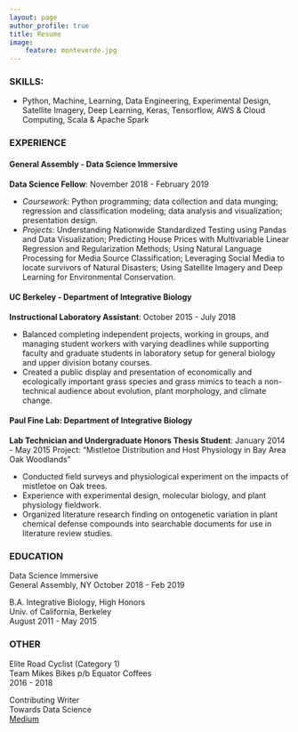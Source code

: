```yaml
---
layout: page
author_profile: true
title: Resume
image:  
    feature: monteverde.jpg
---
```


### SKILLS: 
- Python, Machine, Learning, Data Engineering, Experimental Design, Satellite Imagery, Deep Learning, Keras, Tensorflow, AWS & Cloud Computing, Scala & Apache Spark

### EXPERIENCE
#### General Assembly - Data Science Immersive
**Data Science Fellow**: November 2018 - February 2019
- _Coursework_: Python programming; data collection and data munging; regression and classification modeling; data analysis and visualization; presentation design.
- _Projects_: Understanding Nationwide Standardized Testing using Pandas and Data Visualization; Predicting House Prices with Multivariable Linear Regression and Regularization Methods; Using Natural Language Processing for Media Source Classification; Leveraging Social Media to locate survivors of Natural Disasters; Using Satellite Imagery and Deep Learning for Environmental Conservation.

#### UC Berkeley - Department of Integrative Biology	
**Instructional Laboratory Assistant**: October 2015 - July 2018	 	 	 		
- Balanced completing independent projects, working in groups, and managing student workers with varying deadlines while supporting faculty and graduate students in laboratory setup for general biology and upper division botany courses.	
- Created a public display and presentation of economically and ecologically important grass species and grass mimics to teach a non-technical audience about evolution, plant morphology, and climate change.

#### Paul Fine Lab: Department of Integrative Biology
**Lab Technician and Undergraduate Honors Thesis Student**: January 2014 - May 2015
Project: “Mistletoe Distribution and Host Physiology in Bay Area Oak Woodlands” 
- Conducted field surveys and physiological experiment on the impacts of mistletoe on Oak trees.
- Experience with experimental design, molecular biology, and plant physiology fieldwork.
- Organized literature research finding on ontogenetic variation in plant chemical defense compounds into searchable documents for use in literature review studies.

### EDUCATION

Data Science Immersive    
General Assembly, NY
October 2018 - Feb 2019

B.A. Integrative Biology, High Honors  
Univ. of California, Berkeley  		 
August 2011 - May 2015  

### OTHER

Elite Road Cyclist (Category 1)  
Team Mikes Bikes p/b Equator Coffees  
2016 - 2018  

Contributing Writer  
Towards Data Science  
[Medium](medium.com/@cambostein)  


